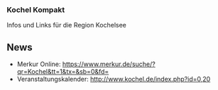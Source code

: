 ### Kochel Kompakt ###
Infos und Links für die Region Kochelsee

## News ##
* Merkur Online: https://www.merkur.de/suche/?qr=Kochel&tt=1&tx=&sb=0&fd=
* Veranstaltungskalender: http://www.kochel.de/index.php?id=0,20
